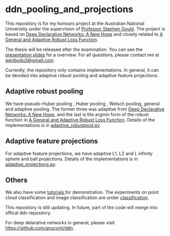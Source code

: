 # ddn_pooling_and_projections
This repository is for my honours project at the Australian National Univerisity under the supervision of [Professor Stephen Gould](https://cecs.anu.edu.au/people/stephen-gould). The project is based on [Deep Declarative Networks: A New Hope](https://arxiv.org/pdf/1909.04866.pdf) and closely related to [A General and Adaptive Robust Loss Function](https://arxiv.org/pdf/1701.03077.pdf).

The thesis will be released after the examination. You can see the [presentation slides](https://github.com/WenboDu1228/ddn_pooling_and_projections/blob/master/wenbodu_final_talk.pdf) for a overview. For all questions, please contact me at wenbodu3@gmail.com.

 
Currently, the repository only contains implementations. In general, it can be devided into adaptive robust pooling and adaptive feature projections.

## Adaptive robust pooling
We have pseudo-Huber pooling , Huber pooling , Welsch pooling, general and adaptive pooling. The former three was adaptive from [Deep Declarative Networks: A New Hope](https://arxiv.org/pdf/1909.04866.pdf), and the last is the argmin form of the robust function in [A General and Adaptive Robust Loss Function](https://arxiv.org/pdf/1701.03077.pdf).
Details of the implementations is in [adaptive_robustpool.py](https://github.com/WenboDu1228/ddn_pooling_and_projections/blob/master/ddn/pytorch/adaptive_robustpool.py). 

## Adaptive feature projections
For adaptive feature projections, we have adaptive L1, L2 and L infinity sphere and ball projections. Details of the implementations is in [adaptive_projections.py](https://github.com/WenboDu1228/ddn_pooling_and_projections/blob/master/ddn/pytorch/adaptive_projections.py).

## Others
We also have some [tutorials
](https://github.com/WenboDu1228/ddn_pooling_and_projections/tree/master/tutorials) for demonstration. The experiments on point cloud classification and image classification are under [classification](https://github.com/WenboDu1228/ddn_pooling_and_projections/tree/master/apps/classification).

This repository is still updating. In future, part of the code will merge into offical ddn repository.

For deep delarative networks in general, please visit https://github.com/anucvml/ddn.
